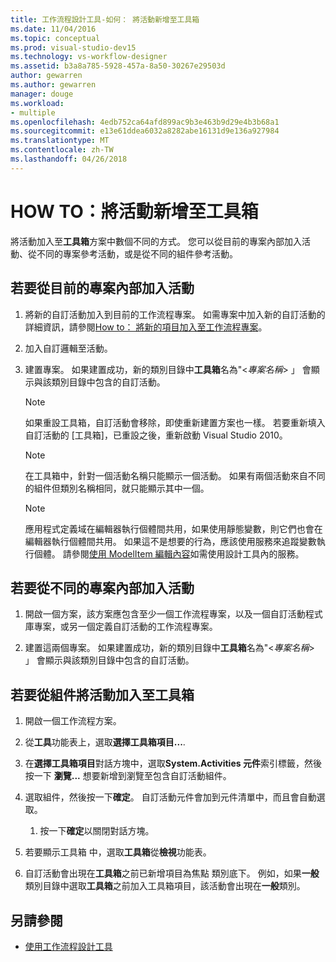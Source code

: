 ```yaml
---
title: 工作流程設計工具-如何： 將活動新增至工具箱
ms.date: 11/04/2016
ms.topic: conceptual
ms.prod: visual-studio-dev15
ms.technology: vs-workflow-designer
ms.assetid: b3a8a785-5928-457a-8a50-30267e29503d
author: gewarren
ms.author: gewarren
manager: douge
ms.workload:
- multiple
ms.openlocfilehash: 4edb752ca64afd899ac9b3e463b9d29e4b3b68a1
ms.sourcegitcommit: e13e61ddea6032a8282abe16131d9e136a927984
ms.translationtype: MT
ms.contentlocale: zh-TW
ms.lasthandoff: 04/26/2018
---
```

# <a name="how-to-add-activities-to-the-toolbox"></a>HOW TO：將活動新增至工具箱

將活動加入至**工具箱**方案中數個不同的方式。 您可以從目前的專案內部加入活動、從不同的專案參考活動，或是從不同的組件參考活動。

## <a name="to-add-an-activity-from-within-your-current-project"></a>若要從目前的專案內部加入活動

1.  將新的自訂活動加入到目前的工作流程專案。 如需專案中加入新的自訂活動的詳細資訊，請參閱[How to： 將新的項目加入至工作流程專案](../workflow-designer/how-to-add-a-new-item-to-a-workflow-project.md)。

2.  加入自訂邏輯至活動。

3.  建置專案。 如果建置成功，新的類別目錄中**工具箱**名為"\<*專案名稱*> 」 會顯示與該類別目錄中包含的自訂活動。

    > [!NOTE]
    > 如果重設工具箱，自訂活動會移除，即使重新建置方案也一樣。 若要重新填入自訂活動的 [工具箱]，已重設之後，重新啟動 Visual Studio 2010。

    > [!NOTE]
    > 在工具箱中，針對一個活動名稱只能顯示一個活動。 如果有兩個活動來自不同的組件但類別名稱相同，就只能顯示其中一個。

    > [!NOTE]
    > 應用程式定義域在編輯器執行個體間共用，如果使用靜態變數，則它們也會在編輯器執行個體間共用。 如果這不是想要的行為，應該使用服務來追蹤變數執行個體。 請參閱[使用 ModelItem 編輯內容](/dotnet/framework/windows-workflow-foundation/using-the-modelitem-editing-context)如需使用設計工具內的服務。

## <a name="to-add-an-activity-from-within-a-different-project"></a>若要從不同的專案內部加入活動

1.  開啟一個方案，該方案應包含至少一個工作流程專案，以及一個自訂活動程式庫專案，或另一個定義自訂活動的工作流程專案。

2.  建置這兩個專案。 如果建置成功，新的類別目錄中**工具箱**名為"\<*專案名稱*> 」 會顯示與該類別目錄中包含的自訂活動。

## <a name="to-add-an-activity-to-the-toolbox-from-an-assembly"></a>若要從組件將活動加入至工具箱

1.  開啟一個工作流程方案。

2.  從**工具**功能表上，選取**選擇工具箱項目...**.

3.  在**選擇工具箱項目**對話方塊中，選取**System.Activities 元件**索引標籤，然後按一下 **瀏覽...** 想要新增到瀏覽至包含自訂活動組件。

4.  選取組件，然後按一下**確定**。 自訂活動元件會加到元件清單中，而且會自動選取。

    1.  按一下**確定**以關閉對話方塊。

5.  若要顯示工具箱 中，選取**工具箱**從**檢視**功能表。

6.  自訂活動會出現在**工具箱**之前已新增項目為焦點 類別底下。 例如，如果**一般**類別目錄中選取**工具箱**之前加入工具箱項目，該活動會出現在**一般**類別。

## <a name="see-also"></a>另請參閱

- [使用工作流程設計工具](../workflow-designer/using-the-workflow-designer.md)